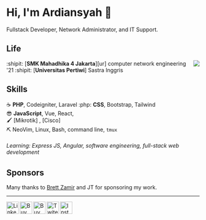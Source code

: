 Hi, I'm Ardiansyah :wave:
===================

Fullstack Developer, Network Administrator, and IT Support.

Life
----

<img align="right" src="img/scene.png">

:shipit: [**SMK Mahadhika 4 Jakarta**][ur] 
computer network engineering '21 
:shipit: [**Universitas Pertiwi**] Sastra Inggris

Skills
------

:coffee:         **PHP**, Codeigniter, Laravel 
:php:          **CSS**, Bootstrap, Tailwind  
:sunglasses:     **JavaScript**, Vue, React,   
:paintbrush:     [Mikrotik] , [Cisco]   
:pick:           NeoVim, Linux, Bash, command line, `tmux`

[inkscape]: https://inkscape.org
[spline]: https://spline.design

###### Learning: Express JS, Angular, software engineering, full-stack web development

Sponsors
--------

Many thanks to [Brett Zamir][brettz9] and JT for sponsoring my work.

[brettz9]: http://brett-zamir.me

- - -

<!--<a href="https://novakcgx.me">
    <img height="32" align="left" alt="Website" src="img/icons/personal.png" />
</a>-->

<a href="https://www.linkedin.com/in/zach-nguyen">
    <img height="32" align="left" alt="LinkedIn" src="img/icons/linkedin.png" />
</a>

<a href="https://paypal.me/dnguy38">
    <img height="32" align="left" alt="Buy Me a Coffee" src="img/icons/paypal.png" />
</a>

<a href="https://www.buymeacoffee.com/cszach">
    <img height="32" align="left" alt="Buy Me a Coffee" src="img/icons/buymeacoffee.png" />
</a>

<a href="https://liberapay.com/cszach">
    <img height="32" align="left" alt="Twiter" src="img/icons/twiter.png" />
</a>

<a href="https://www.instagram.com/thechonkypenguin">
    <img height="32" align="left" alt="Instagram" src="img/icons/instagram.png" />
</a>
